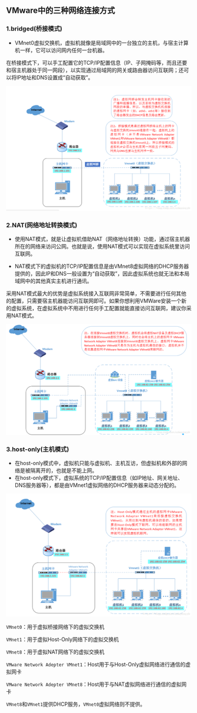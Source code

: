 
## VMware中的三种网络连接方式

### 1.bridged(桥接模式)

- VMnet0虚拟交换机，虚拟机就像是局域网中的一台独立的主机，与宿主计算机一样，它可以访问网内任何一台机器。

在桥接模式下，可以手工配置它的TCP/IP配置信息（IP、子网掩码等，而且还要和宿主机器处于同一网段），以实现通过局域网的网关或路由器访问互联网；还可以将IP地址和DNS设置成“自动获取”。

![](./img/桥接模式.png)

### 2.NAT(网络地址转换模式)

- 使用NAT模式，就是让虚拟机借助NAT（网络地址转换）功能，通过宿主机器所在的网络来访问公网。也就是说，使用NAT模式可以实现在虚拟系统里访问互联网。

- NAT模式下的虚拟机的TCP/IP配置信息是由VMnet8虚拟网络的DHCP服务器提供的，因此IP和DNS一般设置为“自动获取”，因此虚拟系统也就无法和本局域网中的其他真实主机进行通讯。

采用NAT模式最大的优势是虚拟系统接入互联网非常简单，不需要进行任何其他的配置，只需要宿主机器能访问互联网即可。如果你想利用VMWare安装一个新的虚拟系统，在虚拟系统中不用进行任何手工配置就能直接访问互联网，建议你采用NAT模式。

![](./img/NAT模式.png)

### 3.host-only(主机模式)

- 在host-only模式中，虚拟机只能与虚拟机、主机互访，但虚拟机和外部的网络是被隔离开的，也就是不能上网。
- 在host-only模式下，虚拟系统的TCP/IP配置信息（如IP地址、网关地址、DNS服务器等），都是由VMnet1虚拟网络的DHCP服务器来动态分配的。

![](./img/主机模式.png)



`VMnet0`：用于虚拟桥接网络下的虚拟交换机

`VMnet1`：用于虚拟Host-Only网络下的虚拟交换机

`VMnet8`：用于虚拟NAT网络下的虚拟交换机

`VMware Network Adepter VMnet1`：Host用于与Host-Only虚拟网络进行通信的虚拟网卡

`VMware Network Adepter VMnet8`：Host用于与NAT虚拟网络进行通信的虚拟网卡

`VMnet8`和`VMnet1`提供DHCP服务，`VMnet0`虚拟网络则不提供。